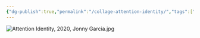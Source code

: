 ```yaml
---
{"dg-publish":true,"permalink":"/collage-attention-identity/","tags":["c/green","c/finger-print","c/eye","c/2020"],"created":"2024-01-16T23:54:36.004-05:00","updated":"2024-01-22T14:15:33.960-05:00"}
---
```



![Attention Identity, 2020, Jonny Garcia.jpg](/img/user/MEDIA/Attention%20Identity,%202020,%20Jonny%20Garcia.jpg)
